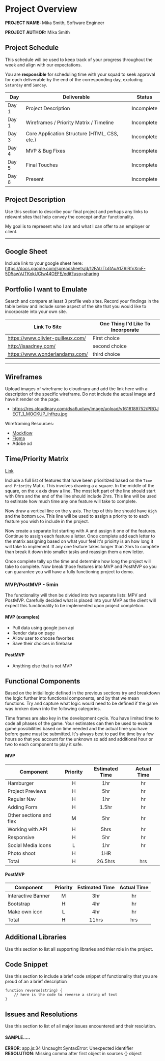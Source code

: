 # Project Overview

**PROJECT NAME:** Mika Smith, Software Engineer

**PROJECT AUTHOR:** Mika Smith

## Project Schedule

This schedule will be used to keep track of your progress throughout the week and align with our expectations.  

You are **responsible** for scheduling time with your squad to seek approval for each deliverable by the end of the corresponding day, excluding `Saturday` and `Sunday`.

|  Day | Deliverable | Status
|---|---| ---|
|Day 1| Project Description | Incomplete
|Day 1| Wireframes / Priority Matrix / Timeline | Incomplete
|Day 3| Core Application Structure (HTML, CSS, etc.) | Incomplete
|Day 4| MVP & Bug Fixes | Incomplete
|Day 5| Final Touches | Incomplete
|Day 6| Present | Incomplete


## Project Description

Use this section to describe your final project and perhaps any links to relevant sites that help convey the concept and\or functionality.

My goal is to represent who I am and what I can offer to an employer or client.

---------------------------------------------------------------------


## Google Sheet

Include link to your google sheet here: https://docs.google.com/spreadsheets/d/12FAlzTbGAuA1Z9lRfnXmF-5D5awVJTKokUCIw44OEFE/edit?usp=sharing

## Portfolio I want to Emulate

Search and compare at least 3 profile web sites.  Record your findings in the table below and include some aspect of the site that you would like to incorporate into your own site.

Link To Site  | One Thing I'd Like To Incorporate | 
| ------------- | ------------- |
| https://www.olivier-guilleux.com/  | First choice
| http://isaadney.com/ | second choice 
|https://www.wonderlandams.com/ | third choice

---

## Wireframes

Upload images of wireframe to cloudinary and add the link here with a description of the specific wireframe. Do not include the actual image and have it render on the page.  

- https://res.cloudinary.com/dsa6uolwy/image/upload/v1618189752/PROJECT_1_MOCKUP_ihfhzu.jpg

Wireframing Resources:

- [Mockflow](https://mockflow.com/app/#Wireframe)
- [Figma](https://www.figma.com/)
- Adobe xd


## Time/Priority Matrix 

[Link](https://res.cloudinary.com/jkeohan/image/upload/a_270/v1591621734/project1_matrix_ocy5gc_h1kg0m.jpg)

Include a full list of features that have been prioritized based on the `Time and Priority` Matix.  This involves drawing a a square.  In the middle of the square, on the x axis draw a line.  The most left part of the line should start with 0hrs and the end of the line should include 2hrs.  This line will be used to estimate how much time any one feature will take to complete. 

Now draw a vertical line on the y axis.  The top of this line should have `High` and the bottom `Low`.  This line will be used to assign a priority to to each feature you wish to include in the project.  

Now create a separate list starting with A and assign it one of the features.  Continue to assign each feature a letter.  Once complete add each letter to the matrix assigning based on what your feel it's prioirty is an how long it will take to implement. If any one feature takes longer than 2hrs to complete than break it down into smaller tasks and reassign them a new letter. 

Once complete tally up the time and determine how long the project will take to complete. Now break those features into MVP and PostMVP so you can guarantee you will have a fully functioning project to demo. 

### MVP/PostMVP - 5min

The functionality will then be divided into two separate lists: MPV and PostMVP.  Carefully decided what is placed into your MVP as the client will expect this functionality to be implemented upon project completion.  

#### MVP (examples)

- Pull data using google json api
- Render data on page 
- Allow user to choose favorites 
- Save their choices in firebase

#### PostMVP 

- Anything else that is not MVP

## Functional Components

Based on the initial logic defined in the previous sections try and breakdown the logic further into functional components, and by that we mean functions.  Try and capture what logic would need to be defined if the game was broken down into the following categories.

Time frames are also key in the development cycle.  You have limited time to code all phases of the game.  Your estimates can then be used to evalute game possibilities based on time needed and the actual time you have before game must be submitted. It's always best to pad the time by a few hours so that you account for the unknown so add and additional hour or two to each component to play it safe.

#### MVP
| Component | Priority | Estimated Time | Actual Time |
| --- | :---: |  :---: | :---: | 
| Hamburger | H | 1hr | hr |
| Project Previews | H | 5hr | hr |
| Regular Nav | H | 1hr | hr |  
| Adding Form | H | 1.5hr|  hr | 
| Other sections and flex| M | 5hr | hr|
| Working with API | H | 5hrs|  hr | 
| Responsive | H | 5hr | hr | hr |
| Social Media Icons | L | 1hr |  hr |
| Photo shoot | H | 1HR 
| Total | H | 26.5hrs| hrs |

#### PostMVP
| Component | Priority | Estimated Time | Actual Time |
| --- | :---: |  :---: | :---: | 
| Interactive Banner | M | 3hr | hr |
| Bootstrap | H | 4hr | hr |
| Make own icon | L | 4hr | hr |
| Total | H | 11hrs| hrs |

## Additional Libraries
 Use this section to list all supporting libraries and thier role in the project. 

## Code Snippet

Use this section to include a brief code snippet of functionality that you are proud of an a brief description  

```
function reverse(string) {
	// here is the code to reverse a string of text
}
```

## Issues and Resolutions
 Use this section to list of all major issues encountered and their resolution.

#### SAMPLE.....
**ERROR**: app.js:34 Uncaught SyntaxError: Unexpected identifier                                
**RESOLUTION**: Missing comma after first object in sources {} object
